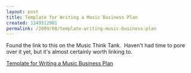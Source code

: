 ```yaml
--- 
layout: post
title: Template for Writing a Music Business Plan
created: 1249312981
permalink: /2009/08/template-writing-music-business-plan
---
```

Found the link to this on the Music Think Tank.  Haven't had time to pore over it yet, but it's almost certainly worth linking to.

<a href="http://eleetmusic.com/?p=1223">Template for Writing a Music Business Plan</a>
